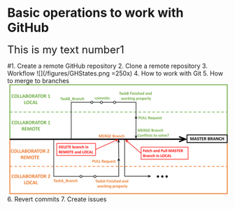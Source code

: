 # Basic operations to work with GitHub 

 <font size="5"> This is my text number1</font> 
 
 
#1. Create a remote GitHub repository
2. Clone a remote repository 
3. Workflow
![](/figures/GHStates.png =250x)
4. How to work with Git
5. How to merge to branches
![](/figures/WorkFlowGit.png)
6. Revert commits 
7. Create issues
